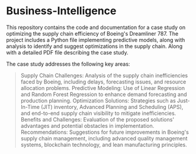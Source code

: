 # Business-Intelligence
This repository contains the code and documentation for a case study on optimizing the supply chain efficiency of Boeing's Dreamliner 787. The project includes a Python file implementing predictive models, along with analysis to identify and suggest optimizations in the supply chain. Along with a detailed PDF file describing the case study.

The case study addresses the following key areas:
> Supply Chain Challenges: Analysis of the supply chain inefficiencies faced by Boeing, including delays, forecasting issues, and resource allocation problems.
> Predictive Modeling: Use of Linear Regression and Random Forest Regression to enhance demand forecasting and production planning.
> Optimization Solutions: Strategies such as Just-In-Time (JIT) inventory, Advanced Planning and Scheduling (APS), and end-to-end supply chain visibility to mitigate inefficiencies.
> Benefits and Challenges: Evaluation of the proposed solutions' advantages and potential obstacles in implementation.
> Recommendations: Suggestions for future improvements in Boeing's supply chain management, including advanced quality management systems, blockchain technology, and lean manufacturing principles.
